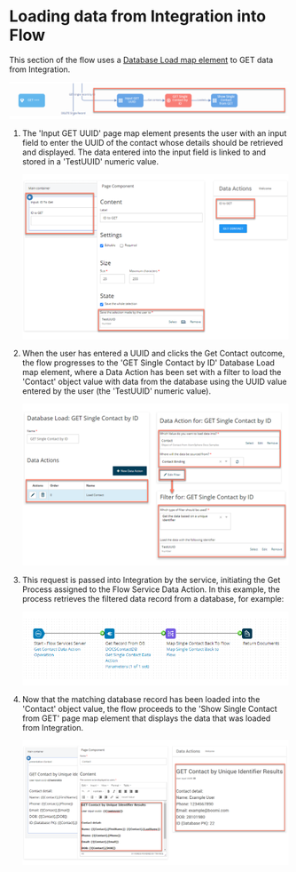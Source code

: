 # Loading data from Integration into Flow

<head>
  <meta name="guidename" content="Flow"/>
  <meta name="context" content="GUID-081bdc6c-1481-4097-91f5-fec8aeb7c389"/>
</head>


This section of the flow uses a [Database Load map element](c-flo-ME_Load_d47f5e01-a760-4aa2-8342-e843dd3abc48.md) to GET data from Integration.

![Example flow](../Images/img-flo_Integration_DA_tut_flowget_ff967831-4596-4464-8583-2a411902426d.png)

1. The 'Input GET UUID' page map element presents the user with an input field to enter the UUID of the contact whose details should be retrieved and displayed. The data entered into the input field is linked to and stored in a 'TestUUID' numeric value.

    ![Input data](../Images/img-flo_Integration_DA_tut_flowgetin_ffb0b2ae-18f1-4f0a-a933-dd1f49362e1a.png)

2. When the user has entered a UUID and clicks the Get Contact outcome, the flow progresses to the 'GET Single Contact by ID' Database Load map element, where a Data Action has been set with a filter to load the 'Contact' object value with data from the database using the UUID value entered by the user (the 'TestUUID' numeric value).

    ![Loading data](../Images/img-flo_Integration_DA_tut_flowgetDA_69050ef0-34a2-47a5-a674-4ff73b182a84.png)

3.  This request is passed into Integration by the service, initiating the Get Process assigned to the Flow Service Data Action. In this example, the process retrieves the filtered data record from a database, for example:

    ![Get Process](../Images/img-flo_Integration_DA_GP_2a28f756-e37e-4d31-806d-e528333a5a60.png)

4.  Now that the matching database record has been loaded into the 'Contact' object value, the flow proceeds to the 'Show Single Contact from GET' page map element that displays the data that was loaded from Integration.

    ![Loading data](../Images/img-flo_Integration_DA_tut_flowgetweb_5400794b-cb6e-45e4-83bf-322c9783cae6.png)